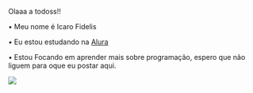 Olaaa a todoss!!

• Meu nome é Icaro Fidelis 

• Eu estou estudando na [Alura](https://www.alura.com.br/)
 
• Estou Focando em aprender mais sobre programação, espero que não liguem para oque eu postar aqui.



![](https://media1.tenor.com/m/xw0X88f5OHYAAAAC/yui-trinity-seven.gif)




